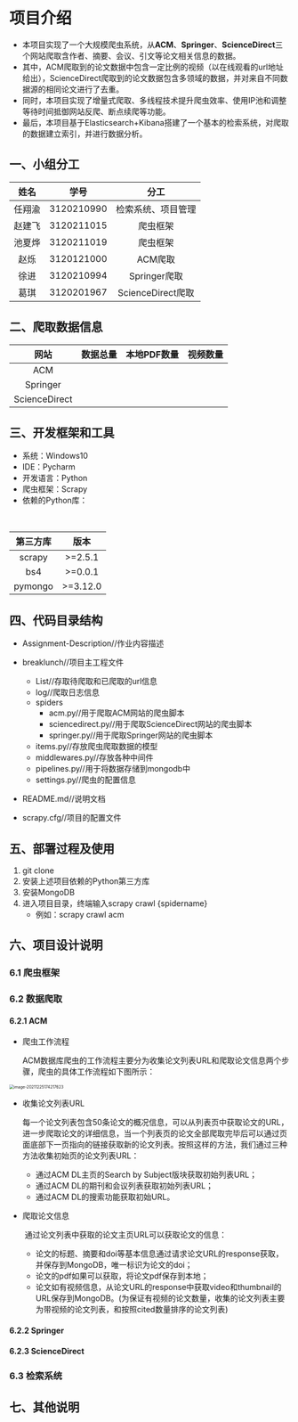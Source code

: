 

# 项目介绍

- 本项目实现了一个大规模爬虫系统，从**ACM**、**Springer**、**ScienceDirect**三个网站爬取含作者、摘要、会议、引文等论文相关信息的数据。
- 其中，ACM爬取到的论文数据中包含一定比例的视频（以在线观看的url地址给出），ScienceDirect爬取到的论文数据包含多领域的数据，并对来自不同数据源的相同论文进行了去重。
- 同时，本项目实现了增量式爬取、多线程技术提升爬虫效率、使用IP池和调整等待时间抵御网站反爬、断点续爬等功能。
- 最后，本项目基于Elasticsearch+Kibana搭建了一个基本的检索系统，对爬取的数据建立索引，并进行数据分析。

## 一、小组分工

|  姓名  |    学号    |        分工        |
| :----: | :--------: | :----------------: |
| 任翔渝 | 3120210990 | 检索系统、项目管理 |
| 赵建飞 | 3120211015 |      爬虫框架      |
| 池夏烨 | 3120211019 |      爬虫框架      |
|  赵烁  | 3120121000 |      ACM爬取       |
|  徐进  | 3120210994 |    Springer爬取    |
|  葛琪  | 3120201967 | ScienceDirect爬取  |



## 二、爬取数据信息

|     网站      | 数据总量 | 本地PDF数量 | 视频数量 |
| :-----------: | :------: | :---------: | :------: |
|      ACM      |          |             |          |
|   Springer    |          |             |          |
| ScienceDirect |          |             |          |



## 三、开发框架和工具

- 系统：Windows10
- IDE：Pycharm
- 开发语言：Python
- 爬虫框架：Scrapy
- 依赖的Python库：

​	

| 第三方库 |   版本   |
| :------: | :------: |
|  scrapy  | >=2.5.1  |
|   bs4    | >=0.0.1  |
| pymongo  | >=3.12.0 |



## 四、代码目录结构

- Assignment-Description//作业内容描述
- breaklunch//项目主工程文件
  - List//存取待爬取和已爬取的url信息
  - log//爬取日志信息
  - spiders
    - acm.py//用于爬取ACM网站的爬虫脚本
    - sciencedirect.py//用于爬取ScienceDirect网站的爬虫脚本
    - springer.py//用于爬取Springer网站的爬虫脚本
  - items.py//存放爬虫爬取数据的模型
  - middlewares.py//存放各种中间件
  - pipelines.py//用于将数据存储到mongodb中
  - settings.py//爬虫的配置信息

- README.md//说明文档
- scrapy.cfg//项目的配置文件

## 五、部署过程及使用

1. git clone
2. 安装上述项目依赖的Python第三方库
2. 安装MongoDB
3. 进入项目目录，终端输入scrapy crawl {spidername}
   - 例如：scrapy crawl acm

## 六、项目设计说明

### 6.1 爬虫框架



### 6.2 数据爬取

#### 6.2.1 ACM

- 爬虫工作流程

  ACM数据库爬虫的工作流程主要分为收集论文列表URL和爬取论文信息两个步骤，爬虫的具体工作流程如下图所示：

<img src="C:\Users\Holearow\AppData\Roaming\Typora\typora-user-images\image-20211225174217623.png" alt="image-20211225174217623" style="zoom: 50%;" />

- 收集论文列表URL

  ​	每一个论文列表包含50条论文的概况信息，可以从列表页中获取论文的URL，进一步爬取论文的详细信息，当一个列表页的论文全部爬取完毕后可以通过页面底部下一页指向的链接获取新的论文列表。按照这样的方法，我们通过三种方法收集初始页的论文列表URL：

  - 通过ACM DL主页的Search by Subject版块获取初始列表URL；
  - 通过ACM DL的期刊和会议列表获取初始列表URL；
  - 通过ACM DL的搜索功能获取初始URL。

- 爬取论文信息

  ​	通过论文列表中获取的论文主页URL可以获取论文的信息：

  - 论文的标题、摘要和doi等基本信息通过请求论文URL的response获取，并保存到MongoDB，唯一标识为论文的doi；
  - 论文的pdf如果可以获取，将论文pdf保存到本地；
  - 论文如有视频信息，从论文URL的response中获取video和thumbnail的URL保存到MongoDB。(为保证有视频的论文数量，收集的论文列表主要为带视频的论文列表，和按照cited数量排序的论文列表)

#### 6.2.2 Springer



#### 6.2.3 ScienceDirect



### 6.3 检索系统



## 七、其他说明
